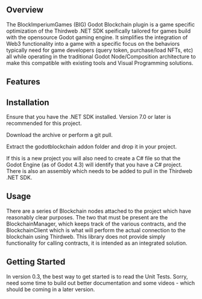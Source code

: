 ## Overview

The BlockImperiumGames (BIG) Godot Blockchain plugin is a game specific optimization of the Thirdweb .NET SDK speifically tailored for games build with the opensource Godot 
gaming engine. It simplifies the integration of Web3 functionality into a game with a specific focus on the behaviors typically need for game developers (query token, 
purchase/load NFTs, etc) all while operating in the traditional Godot Node/Composition architecture to make this compatible with existing tools and Visual Programming solutions.

## Features


## Installation

Ensure that you have the .NET SDK installed. Version 7.0 or later is recommended for this project.

Download the archive or perform a git pull. 

Extract the godotblockchain addon folder and drop it in your project. 

If this is a new project you will also need to create a C# file so that the Godot Engine (as of Godot 4.3) will identify that you have a C# project. There is also an assembly which 
needs to be added to pull in the Thirdweb .NET SDK.

## Usage

There are a series of Blockchain nodes attached to the project which have reasonably clear purposes. The two that must be present are the BlockchainManager, which keeps track of the 
various contracts, and the BlockchainClient which is what will perform the actual connection to the blockchain using Thirdweb. This library does not provide simply functionality
for calling contracts, it is intended as an integrated solution.

## Getting Started

In version 0.3, the best way to get started is to read the Unit Tests. Sorry, need some time to build out better documentation and some videos - which should be coming in a later version.
